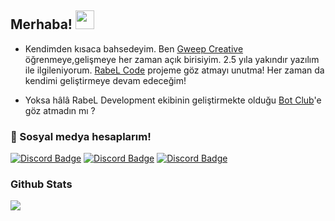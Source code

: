 ## Merhaba! <img src="https://raw.githubusercontent.com/iampavangandhi/iampavangandhi/master/gifs/Hi.gif" width="30px">

- Kendimden kısaca bahsedeyim. Ben [Gweep Creative](https://github.com/GweepCreative) öğrenmeye,gelişmeye her zaman açık birisiyim.
2.5 yıla yakındır yazılım ile ilgileniyorum. [RabeL Code](botclub.net) projeme göz atmayı unutma! Her zaman da kendimi geliştirmeye devam edeceğim!

- Yoksa hâlâ RabeL Development ekibinin geliştirmekte olduğu [Bot Club](https://rabelcode.com/)'e göz atmadın mı ?

<h3>🌟 Sosyal medya hesaplarım!</h3>

[![Discord Badge](https://img.shields.io/badge/Discord%20-7289DA.svg?&amp;style=for-the-badge&amp;logo=discord&amp;logoColor=white)](https://discord.gg/rabel)
[![Discord Badge](https://img.shields.io/badge/YouTube-ff0000.svg?&amp;style=for-the-badge&amp;logo=youtube&amp;logoColor=white)](https://www.youtube.com/GweepCreativeOfficial)
[![Discord Badge](https://img.shields.io/badge/Github%20-171515.svg?&amp;style=for-the-badge&amp;logo=github&amp;logoColor=white)](https://github.com/GweepCreative)

<div >
<h3>Github Stats</h3>
   <a href="https://github.com/BetaWile" target="_blank">
      <img src="https://github-readme-stats.vercel.app/api/?username=GweepCreative&show_icons=true&title_color=fff&icon_color=79ff97&text_color=9f9f9f&bg_color=151515">
   </a>
</div>
